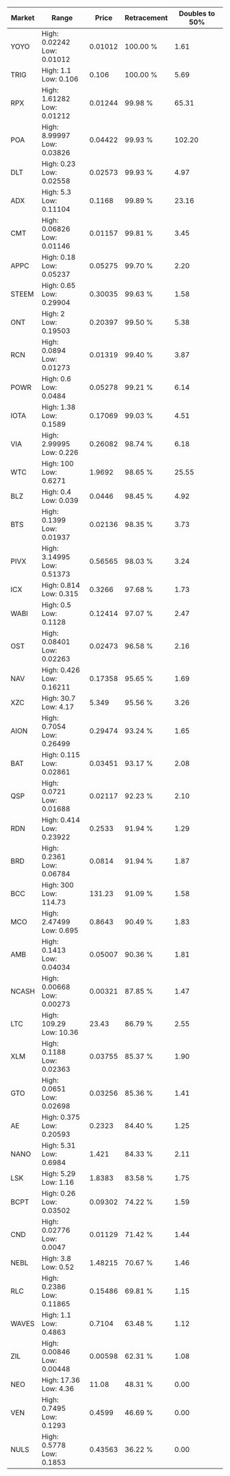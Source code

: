 | Market | Range | Price| Retracement | Doubles to 50% |
| --- | --- | --- | --- | --- |
| YOYO | High: 0.02242<br />Low: 0.01012 | 0.01012 | 100.00 % | 1.61 |
| TRIG | High: 1.1<br />Low: 0.106 | 0.106 | 100.00 % | 5.69 |
| RPX | High: 1.61282<br />Low: 0.01212 | 0.01244 | 99.98 % | 65.31 |
| POA | High: 8.99997<br />Low: 0.03826 | 0.04422 | 99.93 % | 102.20 |
| DLT | High: 0.23<br />Low: 0.02558 | 0.02573 | 99.93 % | 4.97 |
| ADX | High: 5.3<br />Low: 0.11104 | 0.1168 | 99.89 % | 23.16 |
| CMT | High: 0.06826<br />Low: 0.01146 | 0.01157 | 99.81 % | 3.45 |
| APPC | High: 0.18<br />Low: 0.05237 | 0.05275 | 99.70 % | 2.20 |
| STEEM | High: 0.65<br />Low: 0.29904 | 0.30035 | 99.63 % | 1.58 |
| ONT | High: 2<br />Low: 0.19503 | 0.20397 | 99.50 % | 5.38 |
| RCN | High: 0.0894<br />Low: 0.01273 | 0.01319 | 99.40 % | 3.87 |
| POWR | High: 0.6<br />Low: 0.0484 | 0.05278 | 99.21 % | 6.14 |
| IOTA | High: 1.38<br />Low: 0.1589 | 0.17069 | 99.03 % | 4.51 |
| VIA | High: 2.99995<br />Low: 0.226 | 0.26082 | 98.74 % | 6.18 |
| WTC | High: 100<br />Low: 0.6271 | 1.9692 | 98.65 % | 25.55 |
| BLZ | High: 0.4<br />Low: 0.039 | 0.0446 | 98.45 % | 4.92 |
| BTS | High: 0.1399<br />Low: 0.01937 | 0.02136 | 98.35 % | 3.73 |
| PIVX | High: 3.14995<br />Low: 0.51373 | 0.56565 | 98.03 % | 3.24 |
| ICX | High: 0.814<br />Low: 0.315 | 0.3266 | 97.68 % | 1.73 |
| WABI | High: 0.5<br />Low: 0.1128 | 0.12414 | 97.07 % | 2.47 |
| OST | High: 0.08401<br />Low: 0.02263 | 0.02473 | 96.58 % | 2.16 |
| NAV | High: 0.426<br />Low: 0.16211 | 0.17358 | 95.65 % | 1.69 |
| XZC | High: 30.7<br />Low: 4.17 | 5.349 | 95.56 % | 3.26 |
| AION | High: 0.7054<br />Low: 0.26499 | 0.29474 | 93.24 % | 1.65 |
| BAT | High: 0.115<br />Low: 0.02861 | 0.03451 | 93.17 % | 2.08 |
| QSP | High: 0.0721<br />Low: 0.01688 | 0.02117 | 92.23 % | 2.10 |
| RDN | High: 0.414<br />Low: 0.23922 | 0.2533 | 91.94 % | 1.29 |
| BRD | High: 0.2361<br />Low: 0.06784 | 0.0814 | 91.94 % | 1.87 |
| BCC | High: 300<br />Low: 114.73 | 131.23 | 91.09 % | 1.58 |
| MCO | High: 2.47499<br />Low: 0.695 | 0.8643 | 90.49 % | 1.83 |
| AMB | High: 0.1413<br />Low: 0.04034 | 0.05007 | 90.36 % | 1.81 |
| NCASH | High: 0.00668<br />Low: 0.00273 | 0.00321 | 87.85 % | 1.47 |
| LTC | High: 109.29<br />Low: 10.36 | 23.43 | 86.79 % | 2.55 |
| XLM | High: 0.1188<br />Low: 0.02363 | 0.03755 | 85.37 % | 1.90 |
| GTO | High: 0.0651<br />Low: 0.02698 | 0.03256 | 85.36 % | 1.41 |
| AE | High: 0.375<br />Low: 0.20593 | 0.2323 | 84.40 % | 1.25 |
| NANO | High: 5.31<br />Low: 0.6984 | 1.421 | 84.33 % | 2.11 |
| LSK | High: 5.29<br />Low: 1.16 | 1.8383 | 83.58 % | 1.75 |
| BCPT | High: 0.26<br />Low: 0.03502 | 0.09302 | 74.22 % | 1.59 |
| CND | High: 0.02776<br />Low: 0.0047 | 0.01129 | 71.42 % | 1.44 |
| NEBL | High: 3.8<br />Low: 0.52 | 1.48215 | 70.67 % | 1.46 |
| RLC | High: 0.2386<br />Low: 0.11865 | 0.15486 | 69.81 % | 1.15 |
| WAVES | High: 1.1<br />Low: 0.4863 | 0.7104 | 63.48 % | 1.12 |
| ZIL | High: 0.00846<br />Low: 0.00448 | 0.00598 | 62.31 % | 1.08 |
| NEO | High: 17.36<br />Low: 4.36 | 11.08 | 48.31 % | 0.00 |
| VEN | High: 0.7495<br />Low: 0.1293 | 0.4599 | 46.69 % | 0.00 |
| NULS | High: 0.5778<br />Low: 0.1853 | 0.43563 | 36.22 % | 0.00 |
